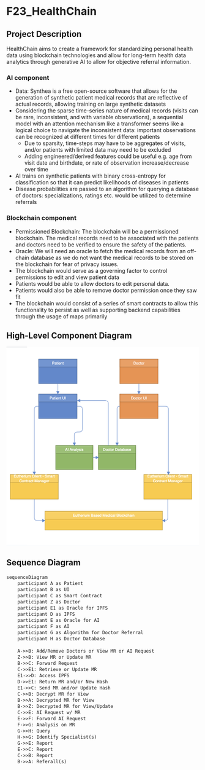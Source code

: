 # F23_HealthChain

## Project Description

HealthChain aims to create a framework for standardizing personal health data using blockchain technologies and allow for long-term health data analytics through generative AI to allow for objective referral information.

### AI component

- Data: Synthea is a free open-source software that allows for the generation of synthetic patient medical records that are reflective of actual records, allowing training on large synthetic datasets
- Considering the sparse time-series nature of medical records (visits can be rare, inconsistent, and with variable observations), a sequential model with an attention mechanism like a transformer seems like a logical choice to navigate the inconsistent data: important observations can be recognized at different times for different patients
  - Due to sparsity, time-steps may have to be aggregates of visits, and/or patients with limited data may need to be excluded  
  - Adding engineered/derived features could be useful e.g. age from visit date and birthdate, or rate of observation increase/decrease over time
- AI trains on synthetic patients with binary cross-entropy for classification so that it can predict likelihoods of diseases in patients
- Disease probabilities are passed to an algorithm for querying a database of doctors: specializations, ratings etc. would be utilized to determine referrals

### Blockchain component

- Permissioned Blockchain: The blockchain will be a permissioned blockchain. The medical records need to be associated with the patients and doctors need to be verified to ensure the safety of the patients.
- Oracle: We will need an oracle to fetch the medical records from an off-chain database as we do not want the medical records to be stored on the blockchain for fear of privacy issues. 
- The blockchain would serve as a governing factor to control permissions to edit and view patient data
- Patients would be able to allow doctors to edit personal data. 
- Patients would also be able to remove doctor permission once they saw fit
- The blockchain would consist of a series of smart contracts to allow this functionality to persist as well as supporting backend capabilities through the usage of maps primarily

## High-Level Component Diagram

<img src="./imgs/high_level_component_diagram.png">

## Sequence Diagram

```mermaid
sequenceDiagram
    participant A as Patient
    participant B as UI
    participant C as Smart Contract
    participant Z as Doctor
    participant E1 as Oracle for IPFS
    participant D as IPFS
    participant E as Oracle for AI
    participant F as AI
    participant G as Algorithm for Doctor Referral
    participant H as Doctor Database

    A->>B: Add/Remove Doctors or View MR or AI Request
    Z->>B: View MR or Update MR
    B->>C: Forward Request
    C->>E1: Retrieve or Update MR
    E1->>D: Access IPFS
    D->>E1: Return MR and/or New Hash
    E1->>C: Send MR and/or Update Hash
    C->>B: Decrypt MR for View
    B->>A: Decrypted MR for View
    B->>Z: Decrypted MR for View/Update
    C->>E: AI Request w/ MR
    E->>F: Forward AI Request
    F->>G: Analysis on MR
    G->>H: Query
    H->>G: Identify Specialist(s)
    G->>E: Report
    E->>C: Report
    C->>B: Report
    B->>A: Referall(s)
```
